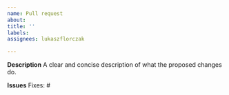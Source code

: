```yaml
---
name: Pull request
about: 
title: ''
labels:
assignees: lukaszflorczak

---
```


<!--

Important! 

If it's a bug fix, create a pull request to hotfix branch. 
It it's a new feature, choose develop branch. 
Be sure you also updated a documentation (README file).

-->

**Description**
A clear and concise description of what the proposed changes do.

**Issues**
Fixes: #
